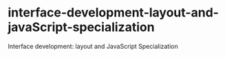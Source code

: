 # interface-development-layout-and-javaScript-specialization
Interface development: layout and JavaScript Specialization
